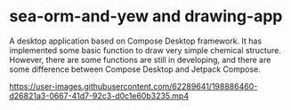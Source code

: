 # sea-orm-and-yew and drawing-app
A desktop application based on Compose Desktop framework. It has implemented some basic function to draw very simple chemical structure. However, there are some functions are still in developing, and there are some difference between Compose Desktop and Jetpack Compose.

https://user-images.githubusercontent.com/62289641/198886460-d26821a3-0667-41d7-92c3-d0c1e60b3235.mp4

